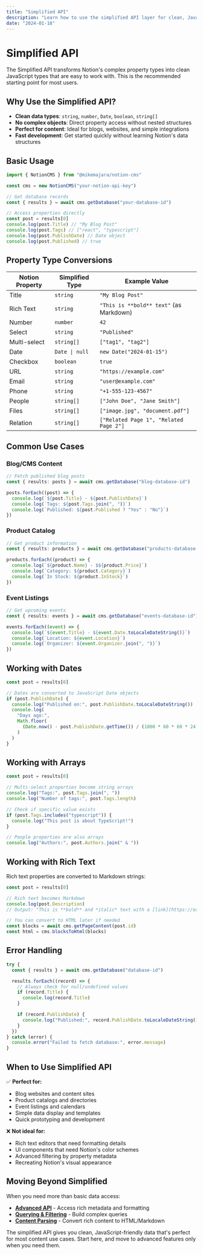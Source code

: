 ```yaml
---
title: "Simplified API"
description: "Learn how to use the simplified API layer for clean, JavaScript-friendly data access."
date: "2024-01-18"
---
```


# Simplified API

The Simplified API transforms Notion's complex property types into clean JavaScript types that are easy to work with. This is the recommended starting point for most users.

## Why Use the Simplified API?

- **Clean data types**: `string`, `number`, `Date`, `boolean`, `string[]`
- **No complex objects**: Direct property access without nested structures
- **Perfect for content**: Ideal for blogs, websites, and simple integrations
- **Fast development**: Get started quickly without learning Notion's data structures

## Basic Usage

```typescript
import { NotionCMS } from "@mikemajara/notion-cms"

const cms = new NotionCMS("your-notion-api-key")

// Get database records
const { results } = await cms.getDatabase("your-database-id")

// Access properties directly
const post = results[0]
console.log(post.Title) // "My Blog Post"
console.log(post.Tags) // ["react", "typescript"]
console.log(post.PublishDate) // Date object
console.log(post.Published) // true
```

## Property Type Conversions

| Notion Property | Simplified Type | Example Value                           |
| --------------- | --------------- | --------------------------------------- |
| Title           | `string`        | `"My Blog Post"`                        |
| Rich Text       | `string`        | `"This is **bold** text"` (as Markdown) |
| Number          | `number`        | `42`                                    |
| Select          | `string`        | `"Published"`                           |
| Multi-select    | `string[]`      | `["tag1", "tag2"]`                      |
| Date            | `Date \| null`  | `new Date("2024-01-15")`                |
| Checkbox        | `boolean`       | `true`                                  |
| URL             | `string`        | `"https://example.com"`                 |
| Email           | `string`        | `"user@example.com"`                    |
| Phone           | `string`        | `"+1-555-123-4567"`                     |
| People          | `string[]`      | `["John Doe", "Jane Smith"]`            |
| Files           | `string[]`      | `["image.jpg", "document.pdf"]`         |
| Relation        | `string[]`      | `["Related Page 1", "Related Page 2"]`  |

## Common Use Cases

### Blog/CMS Content

```typescript
// Fetch published blog posts
const { results: posts } = await cms.getDatabase("blog-database-id")

posts.forEach((post) => {
  console.log(`${post.Title} - ${post.PublishDate}`)
  console.log(`Tags: ${post.Tags.join(", ")}`)
  console.log(`Published: ${post.Published ? "Yes" : "No"}`)
})
```

### Product Catalog

```typescript
// Get product information
const { results: products } = await cms.getDatabase("products-database-id")

products.forEach((product) => {
  console.log(`${product.Name} - $${product.Price}`)
  console.log(`Category: ${product.Category}`)
  console.log(`In Stock: ${product.InStock}`)
})
```

### Event Listings

```typescript
// Get upcoming events
const { results: events } = await cms.getDatabase("events-database-id")

events.forEach((event) => {
  console.log(`${event.Title} - ${event.Date.toLocaleDateString()}`)
  console.log(`Location: ${event.Location}`)
  console.log(`Organizer: ${event.Organizer.join(", ")}`)
})
```

## Working with Dates

```typescript
const post = results[0]

// Dates are converted to JavaScript Date objects
if (post.PublishDate) {
  console.log("Published on:", post.PublishDate.toLocaleDateString())
  console.log(
    "Days ago:",
    Math.floor(
      (Date.now() - post.PublishDate.getTime()) / (1000 * 60 * 60 * 24)
    )
  )
}
```

## Working with Arrays

```typescript
const post = results[0]

// Multi-select properties become string arrays
console.log("Tags:", post.Tags.join(", "))
console.log("Number of tags:", post.Tags.length)

// Check if specific value exists
if (post.Tags.includes("typescript")) {
  console.log("This post is about TypeScript!")
}

// People properties are also arrays
console.log("Authors:", post.Authors.join(" & "))
```

## Working with Rich Text

Rich text properties are converted to Markdown strings:

```typescript
const post = results[0]

// Rich text becomes Markdown
console.log(post.Description)
// Output: "This is **bold** and *italic* text with a [link](https://example.com)"

// You can convert to HTML later if needed
const blocks = await cms.getPageContent(post.id)
const html = cms.blocksToHtml(blocks)
```

## Error Handling

```typescript
try {
  const { results } = await cms.getDatabase("database-id")

  results.forEach((record) => {
    // Always check for null/undefined values
    if (record.Title) {
      console.log(record.Title)
    }

    if (record.PublishDate) {
      console.log("Published:", record.PublishDate.toLocaleDateString())
    }
  })
} catch (error) {
  console.error("Failed to fetch database:", error.message)
}
```

## When to Use Simplified API

✅ **Perfect for:**

- Blog websites and content sites
- Product catalogs and directories
- Event listings and calendars
- Simple data display and templates
- Quick prototyping and development

❌ **Not ideal for:**

- Rich text editors that need formatting details
- UI components that need Notion's color schemes
- Advanced filtering by property metadata
- Recreating Notion's visual appearance

## Moving Beyond Simplified

When you need more than basic data access:

- **[Advanced API](./advanced-api.md)** - Access rich metadata and formatting
- **[Querying & Filtering](./querying-and-filtering.md)** - Build complex queries
- **[Content Parsing](./content-parsing.md)** - Convert rich content to HTML/Markdown

The simplified API gives you clean, JavaScript-friendly data that's perfect for most content use cases. Start here, and move to advanced features only when you need them.
